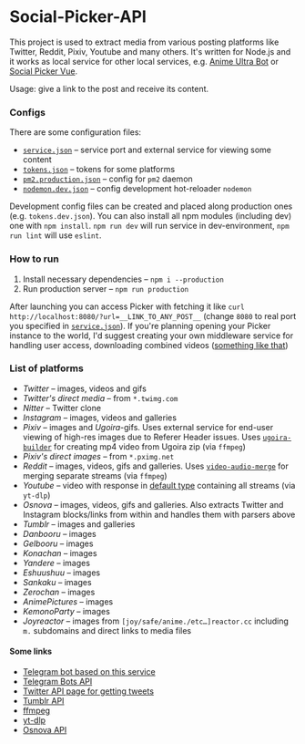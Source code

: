 # Social-Picker-API

This project is used to extract media from various posting platforms like Twitter, Reddit, Pixiv, Youtube and many others. It's written for Node.js and it works as local service for other local services, e.g. [Anime Ultra Bot](https://github.com/serguun42/Anime-Ultra-Bot) or [Social Picker Vue](https://github.com/serguun42/Social-Picker-Vue).

Usage: give a link to the post and receive its content.

### Configs

There are some configuration files:

- [`service.json`](./config/service.json) – service port and external service for viewing some content
- [`tokens.json`](./config/tokens.json) – tokens for some platforms
- [`pm2.production.json`](./config/pm2.production.json) – config for `pm2` daemon
- [`nodemon.dev.json`](./config/nodemon.dev.json) – config development hot-reloader `nodemon`

Development config files can be created and placed along production ones (e.g. `tokens.dev.json`). You can also install all npm modules (including dev) one with `npm install`. `npm run dev` will run service in dev-environment, `npm run lint` will use `eslint`.

### How to run

1. Install necessary dependencies – `npm i --production`
2. Run production server – `npm run production`

After launching you can access Picker with fetching it like `curl http://localhost:8080/?url=__LINK_TO_ANY_POST__` (change `8080` to real port you specified in [`service.json`](./config/service.json)). If you're planning opening your Picker instance to the world, I'd suggest creating your own middleware service for handling user access, downloading combined videos ([something like that](https://social.serguun42.ru/docs/redoc.html))

### List of platforms

- _Twitter_ – images, videos and gifs
- _Twitter's direct media_ – from `*.twimg.com`
- _Nitter_ – Twitter clone
- _Instagram_ – images, videos and galleries
- _Pixiv_ – images and _Ugoira_-gifs. Uses external service for end-user viewing of high-res images due to Referer Header issues. Uses [`ugoira-builder`](./util/ugoira-builder.js) for creating mp4 video from Ugoira zip (via `ffmpeg`)
- _Pixiv's direct images_ – from `*.pximg.net`
- _Reddit_ – images, videos, gifs and galleries. Uses [`video-audio-merge`](./util/video-audio-merge.js) for merging separate streams (via `ffmpeg`)
- _Youtube_ – video with response in [default type](./types/media-post.d.ts) containing all streams (via `yt-dlp`)
- _Osnova_ – images, videos, gifs and galleries. Also extracts Twitter and Instagram blocks/links from within and handles them with parsers above
- _Tumblr_ – images and galleries
- _Danbooru_ – images
- _Gelbooru_ – images
- _Konachan_ – images
- _Yandere_ – images
- _Eshuushuu_ – images
- _Sankaku_ – images
- _Zerochan_ – images
- _AnimePictures_ – images
- _KemonoParty_ – images
- _Joyreactor_ – images from `[joy/safe/anime./etc…]reactor.сс` including `m.` subdomains and direct links to media files

#### Some links

- [Telegram bot based on this service](https://github.com/serguun42/Anime-Ultra-Bot)
- [Telegram Bots API](https://core.telegram.org/bots/api)
- [Twitter API page for getting tweets](https://developer.twitter.com/en/docs/twitter-api/tweets/lookup/api-reference/get-tweets-id)
- [Tumblr API](https://www.tumblr.com/docs/en/api/v2)
- [ffmpeg](https://ffmpeg.org/ffmpeg.html)
- [yt-dlp](https://github.com/yt-dlp/yt-dlp)
- [Osnova API](https://cmtt-ru.github.io/osnova-api/)
